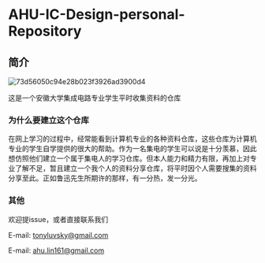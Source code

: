 # AHU-IC-Design-personal-Repository

## 简介
![73d56050c94e28b023f3926ad3900d4](https://cdn.jsdelivr.net/gh/Tonyseth/my_image_bed@main/img/73d56050c94e28b023f3926ad3900d4.png)

这是一个安徽大学集成电路专业学生平时收集资料的仓库

### 为什么要建立这个仓库

在网上学习的过程中，经常能看到计算机专业的各种资料仓库，这些仓库为计算机专业的学生自学提供的很大的帮助。作为一名集电的学生可以说是十分羡慕，因此想仿照他们建立一个属于集电人的学习仓库。但本人能力和精力有限，再加上对专业了解不足，暂且建立一个我个人的资料分享仓库，将平时因个人需要搜集的资料分享至此。正如鲁迅先生所期许的那样，有一分热，发一分光。

### 其他

欢迎提issue，或者直接联系我们

E-mail:  tonyluvsky@gmail.com

E-mail:  ahu.lin161@gmail.com

